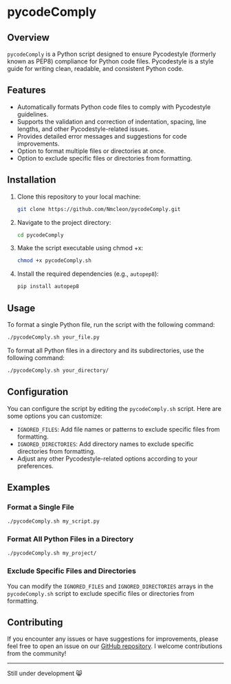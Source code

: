 # pycodeComply

## Overview

`pycodeComply` is a Python script designed to ensure Pycodestyle (formerly known as PEP8) compliance for Python code files. Pycodestyle is a style guide for writing clean, readable, and consistent Python code.

## Features

- Automatically formats Python code files to comply with Pycodestyle guidelines.
- Supports the validation and correction of indentation, spacing, line lengths, and other Pycodestyle-related issues.
- Provides detailed error messages and suggestions for code improvements.
- Option to format multiple files or directories at once.
- Option to exclude specific files or directories from formatting.

## Installation

1. Clone this repository to your local machine:

   ```bash
   git clone https://github.com/Nmcleon/pycodeComply.git
   ```

2. Navigate to the project directory:

   ```bash
   cd pycodeComply
   ```

3. Make the script executable using chmod +x:

   ```bash
   chmod +x pycodeComply.sh
   ```

4. Install the required dependencies (e.g., `autopep8`):

   ```bash
   pip install autopep8
   ```

## Usage

To format a single Python file, run the script with the following command:

```bash
./pycodeComply.sh your_file.py
```

To format all Python files in a directory and its subdirectories, use the following command:

```bash
./pycodeComply.sh your_directory/
```

## Configuration

You can configure the script by editing the `pycodeComply.sh` script. Here are some options you can customize:

- `IGNORED_FILES`: Add file names or patterns to exclude specific files from formatting.
- `IGNORED_DIRECTORIES`: Add directory names to exclude specific directories from formatting.
- Adjust any other Pycodestyle-related options according to your preferences.

## Examples

### Format a Single File

```bash
./pycodeComply.sh my_script.py
```

### Format All Python Files in a Directory

```bash
./pycodeComply.sh my_project/
```

### Exclude Specific Files and Directories

You can modify the `IGNORED_FILES` and `IGNORED_DIRECTORIES` arrays in the `pycodeComply.sh` script to exclude specific files or directories from formatting.

## Contributing

If you encounter any issues or have suggestions for improvements, please feel free to open an issue on our [GitHub repository](https://github.com/Nmcleon/pycodeComply). I welcome contributions from the community!

---

Still under development :smile_cat:
